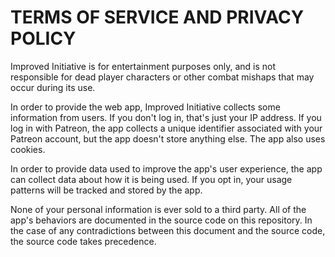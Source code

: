 # TERMS OF SERVICE AND PRIVACY POLICY
Improved Initiative is for entertainment purposes only, and is not responsible for dead player characters or other combat mishaps that may occur during its use.

In order to provide the web app, Improved Initiative collects some information from users. If you don't log in, that's just your IP address. If you log in with Patreon, the app collects a unique identifier associated with your Patreon account, but the app doesn't store anything else. The app also uses cookies.

In order to provide data used to improve the app's user experience, the app can collect data about how it is being used. If you opt in, your usage patterns will be tracked and stored by the app.

None of your personal information is ever sold to a third party. All of the app's behaviors are documented in the source code on this repository. In the case of any contradictions between this document and the source code, the source code takes precedence.
